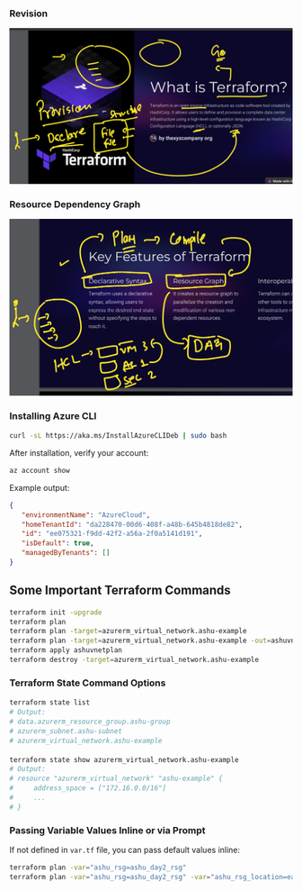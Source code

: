 ### Revision

![Revision Diagram](rev1.png)

### Resource Dependency Graph

![Resource Dependency Graph](rev2.png)

### Installing Azure CLI

```sh
curl -sL https://aka.ms/InstallAzureCLIDeb | sudo bash
```

After installation, verify your account:

```sh
az account show
```

Example output:

```json
{
   "environmentName": "AzureCloud",
   "homeTenantId": "da228470-00d6-408f-a48b-645b4818de82",
   "id": "ee075321-f9dd-42f2-a56a-2f0a5141d191",
   "isDefault": true,
   "managedByTenants": []
}
```

## Some Important Terraform Commands

```sh
terraform init -upgrade
terraform plan
terraform plan -target=azurerm_virtual_network.ashu-example
terraform plan -target=azurerm_virtual_network.ashu-example -out=ashuvnetplan
terraform apply ashuvnetplan
terraform destroy -target=azurerm_virtual_network.ashu-example
```

### Terraform State Command Options

```sh
terraform state list
# Output:
# data.azurerm_resource_group.ashu-group
# azurerm_subnet.ashu-subnet
# azurerm_virtual_network.ashu-example

terraform state show azurerm_virtual_network.ashu-example
# Output:
# resource "azurerm_virtual_network" "ashu-example" {
#     address_space = ["172.16.0.0/16"]
#     ...
# }
```

### Passing Variable Values Inline or via Prompt

If not defined in `var.tf` file, you can pass default values inline:

```sh
terraform plan -var="ashu_rsg=ashu_day2_rsg"
terraform plan -var="ashu_rsg=ashu_day2_rsg" -var="ashu_rsg_location=eastus"
```
